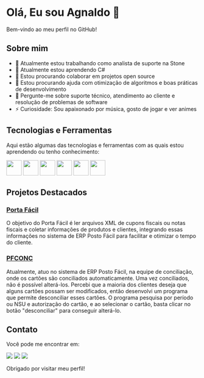 # Olá, Eu sou Agnaldo 👋

Bem-vindo ao meu perfil no GitHub!

## Sobre mim

- 🔭 Atualmente estou trabalhando como analista de suporte na Stone
- 🌱 Atualmente estou aprendendo C#
- 👯 Estou procurando colaborar em projetos open source
- 🤔 Estou procurando ajuda com otimização de algoritmos e boas práticas de desenvolvimento
- 💬 Pergunte-me sobre suporte técnico, atendimento ao cliente e resolução de problemas de software
- ⚡ Curiosidade: Sou apaixonado por música, gosto de jogar e ver animes

## Tecnologias e Ferramentas

Aqui estão algumas das tecnologias e ferramentas com as quais estou aprendendo ou tenho conhecimento:

<p>
  <img src="https://cdn.jsdelivr.net/gh/devicons/devicon/icons/git/git-original.svg" width="40" height="40"/>
  <img src="https://cdn.jsdelivr.net/gh/devicons/devicon@latest/icons/c/c-original.svg" width="40" height="40" />       
  <img src="https://cdn.jsdelivr.net/gh/devicons/devicon/icons/java/java-original.svg" width="40" height="40"/>
  <img src="https://cdn.jsdelivr.net/gh/devicons/devicon@latest/icons/csharp/csharp-original.svg" width="40" height="40"/>      
  <img src="https://cdn.jsdelivr.net/gh/devicons/devicon@latest/icons/mysql/mysql-original.svg" width="40" height="40" />
  <img src="https://cdn.jsdelivr.net/gh/devicons/devicon@latest/icons/visualstudio/visualstudio-original.svg" width="40" height="40"/>
          
          
</p>

## Projetos Destacados

### [Porta Fácil](link-do-projeto-1)
O objetivo do Porta Fácil é ler arquivos XML de cupons fiscais ou notas fiscais e coletar informações de produtos e clientes, integrando essas informações no sistema de ERP Posto Fácil para facilitar e otimizar o tempo do cliente.

### [PFCONC](link-do-projeto-2)
Atualmente, atuo no sistema de ERP Posto Fácil, na equipe de conciliação, onde os cartões são conciliados automaticamente. Uma vez conciliados, não é possível alterá-los. Percebi que a maioria dos clientes deseja que alguns cartões possam ser modificados, então desenvolvi um programa que permite desconciliar esses cartões. O programa pesquisa por período ou NSU e autorização do cartão, e ao selecionar o cartão, basta clicar no botão "desconciliar" para conseguir alterá-lo.

## Contato

Você pode me encontrar em:

<div>
<a href="https://www.instagram.com/agnas0/" target="_blank"><img loading="lazy" src="https://img.shields.io/badge/-Instagram-%23E4405F?style=for-the-badge&logo=instagram&logoColor=white" target="_blank"></a>
<a href = "mailto:agnaldopereira97@gmail.com"><img loading="lazy" src="https://img.shields.io/badge/Gmail-D14836?style=for-the-badge&logo=gmail&logoColor=white" target="_blank"></a>
<a href="https://www.linkedin.com/in/agnaldo-pereira-da-silva-junior-2b08181a2/" target="_blank"><img loading="lazy" src="https://img.shields.io/badge/-LinkedIn-%230077B5?style=for-the-badge&logo=linkedin&logoColor=white" target="_blank"></a>   
</div>


Obrigado por visitar meu perfil!
